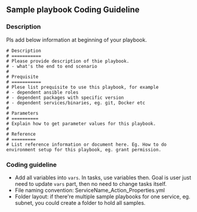 ## Sample playbook Coding Guideline

### Description
Pls add below information at beginning of your playbook.
```
# Description
# ===========
# Please provide description of thie playbook. 
# - what's the end to end scenario
#
# Prequisite
# ===========
# Plese list prequisite to use this playbook, for example
# - dependent ansible roles
# - dependent packages with specific version
# - dependent services/binaries, eg. git, Docker etc
#
# Parameters
# ==========
# Explain how to get parameter values for this playbook.
#
# Reference
# =========
# List reference information or document here. Eg. How to do environment setup for this playbook, eg. grant permission.
```

### Coding guideline
- Add all variables into `vars`. In tasks, use variables then. Goal is user just need to update `vars` part, then no need to change tasks itself.
- File naming convention: ServiceName_Action_Properties.yml
- Folder layout: if there're multiple sample playbooks for one service, eg. subnet, you could create a folder to hold all samples.